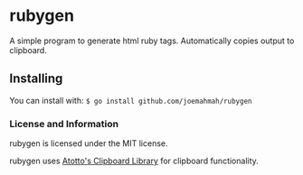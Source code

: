 # rubygen
A simple program to generate html ruby tags. Automatically copies output to clipboard.

## Installing
You can install with:
	`$ go install github.com/joemahmah/rubygen`

### License and Information
rubygen is licensed under the MIT license. 

rubygen uses [Atotto's Clipboard Library](https://github.com/atotto/clipboard) for clipboard functionality.

